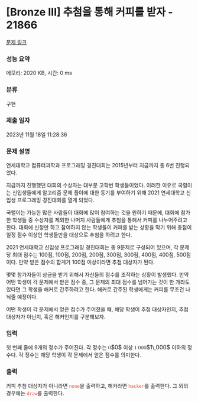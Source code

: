 # [Bronze III] 추첨을 통해 커피를 받자 - 21866 

[문제 링크](https://www.acmicpc.net/problem/21866) 

### 성능 요약

메모리: 2020 KB, 시간: 0 ms

### 분류

구현

### 제출 일자

2023년 11월 18일 11:28:36

### 문제 설명

<p>연세대학교 컴퓨터과학과 프로그래밍 경진대회는 2015년부터 지금까지 총 6번 진행되었다.</p>

<p>지금까지 진행했던 대회의 수상자는 대부분 고학번 학생들이었다. 이러한 이유로 국렬이는 신입생들에게 알고리즘 문제 풀이에 대한 동기를 부여하기 위해 2021 연세대학교 신입생 프로그래밍 경진대회를 열게 되었다.</p>

<p>국렬이는 가능한 많은 사람들이 대회에 많이 참여하는 것을 원하기 때문에, 대회에 참가한 학생들 중 수상자를 제외한 나머지 사람들에게 추첨을 통해서 커피를 나누어주려고 한다. 대회에 신청만 하고 참여하지 않는 학생들이 커피를 받는 상황을 막기 위해 총점이 일정 점수 이상인 학생들만을 대상으로 추첨을 하려고 한다.</p>

<p>2021 연세대학교 신입생 프로그래밍 경진대회는 총 9문제로 구성되어 있으며, 각 문제 당 최대 점수는 100점, 100점, 200점, 200점, 300점, 300점, 400점, 400점, 500점이다. 만약 받은 점수의 합계가 100점 이상이라면 추첨 대상자가 된다.</p>

<p>몇몇 참가자들이 상금을 받기 위해서 자신들의 점수를 조작하는 상황이 발생했다. 만약 어떤 학생이 각 문제에서 받은 점수 중, 그 문제의 최대 점수를 넘어가는 것이 한 개라도 있다면 그 학생을 해커로 간주하려고 한다. 해커로 간주된 학생에게는 커피를 무조건 나눠줄 예정이다.</p>

<p>어떤 학생이 각 문제에서 얻은 점수가 주어졌을 때, 해당 학생이 추첨 대상자인지, 추첨 대상자가 아닌지, 혹은 해커인지를 구분해보자.</p>

### 입력 

 <p>첫 번째 줄에 9개의 정수가 주어진다. 각 정수는 <mjx-container class="MathJax" jax="CHTML" style="font-size: 109%; position: relative;"><mjx-math class="MJX-TEX" aria-hidden="true"><mjx-mn class="mjx-n"><mjx-c class="mjx-c30"></mjx-c></mjx-mn></mjx-math><mjx-assistive-mml unselectable="on" display="inline"><math xmlns="http://www.w3.org/1998/Math/MathML"><mn>0</mn></math></mjx-assistive-mml><span aria-hidden="true" class="no-mathjax mjx-copytext">$0$</span></mjx-container> 이상 <mjx-container class="MathJax" jax="CHTML" style="font-size: 109%; position: relative;"><mjx-math class="MJX-TEX" aria-hidden="true"><mjx-mn class="mjx-n"><mjx-c class="mjx-c31"></mjx-c></mjx-mn><mjx-mstyle><mjx-mspace style="width: 0.167em;"></mjx-mspace></mjx-mstyle><mjx-mn class="mjx-n"><mjx-c class="mjx-c30"></mjx-c><mjx-c class="mjx-c30"></mjx-c><mjx-c class="mjx-c30"></mjx-c></mjx-mn></mjx-math><mjx-assistive-mml unselectable="on" display="inline"><math xmlns="http://www.w3.org/1998/Math/MathML"><mn>1</mn><mstyle scriptlevel="0"><mspace width="0.167em"></mspace></mstyle><mn>000</mn></math></mjx-assistive-mml><span aria-hidden="true" class="no-mathjax mjx-copytext">$1\,000$</span></mjx-container> 이하의 정수다. 각 정수는 해당 학생이 각 문제에서 얻은 점수를 의미한다.</p>

### 출력 

 <p>커피 추첨 대상자가 아니라면 <span style="color:#e74c3c;"><code>none</code></span>을 출력하고, 해커라면 <span style="color:#e74c3c;"><code>hacker</code></span>를 출력한다. 그 외의 경우에는 <span style="color:#e74c3c;"><code>draw</code></span>를 출력한다.</p>

